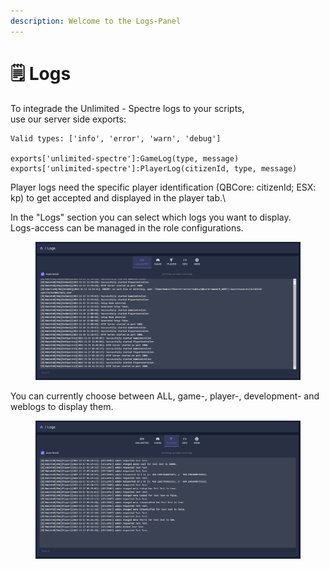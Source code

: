 ```yaml
---
description: Welcome to the Logs-Panel
---
```


# 🗒 Logs

To integrade the Unlimited - Spectre logs to your scripts, \
use our server side exports:

```
Valid types: ['info', 'error', 'warn', 'debug']
 
exports['unlimited-spectre']:GameLog(type, message) 
exports['unlimited-spectre']:PlayerLog(citizenId, type, message)

```

Player logs need the specific player identification (QBCore: citizenId; ESX: kp) to get accepted and displayed in the player tab.\


In the "Logs" section you can select which logs you want to display. \
Logs-access can be managed in the role configurations.

<figure><img src="../.gitbook/assets/logs.PNG" alt=""><figcaption></figcaption></figure>

You can currently choose between ALL, game-, player-, development- and weblogs to display them.

<figure><img src="../.gitbook/assets/playerlogs.PNG" alt=""><figcaption></figcaption></figure>
